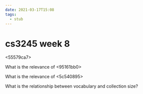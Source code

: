 ```yaml
---
date: 2021-03-17T15:08
tags: 
  - stub
---
```


# cs3245 week 8

<55579ca7>

<de59d934>

What is the relevance of <95161bb0> 

What is the relevance of <5c540895> 

What is the relationship between vocabulary and collection size?

